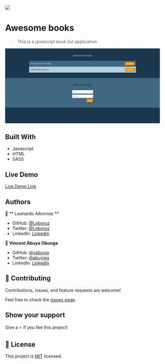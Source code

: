 ![](https://img.shields.io/badge/Microverse-blueviolet)

# Awesome books

> This is a javascript book list application

![screenshot](./app-screenshot.png)

## Built With

- Javascript
- HTML
- SASS

## Live Demo

[Live Demo Link](https://leboroz.github.io/awesome-books/)


## Authors

👤 ** Leonardo Albornoz **

- GitHub: [@Leboroz](https://github.com/leboroz)
- Twitter: [@Leboroz](https://twitter.com/leboroz)
- LinkedIn: [LinkedIn](https://www.linkedin.com/in/leonardo-albornoz-216784198/)

👤 **Vincent Abuya Obunga**

- GitHub: [@vabuyia](https://github.com/vabuyia)
- Twitter: [@abuyiag](https://twitter.com/abuyiag)
- LinkedIn: [LinkedIn](https://linkedin.com/in/vincent-abuya-a1940555)

## 🤝 Contributing

Contributions, issues, and feature requests are welcome!

Feel free to check the [issues page](https://github.com/Leboroz/awesome-books/issues).

## Show your support

Give a ⭐️ if you like this project!

## 📝 License

This project is [MIT](./MIT.md) licensed.
